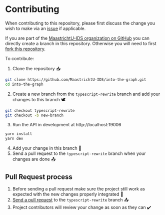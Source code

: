 # Contributing

When contributing to this repository, please first discuss the change you wish to make via an [issue](https://github.com/MaastrichtU-IDS/into-the-graph/issues) if applicable.

If you are part of the [MaastrichtU-IDS organization on GitHub](https://github.com/MaastrichtU-IDS) you can directly create a branch in this repository. Otherwise you will need to first [fork this repository](https://github.com/MaastrichtU-IDS/into-the-graph/fork).

To contribute:

1. Clone the repository 📥

```bash
git clone https://github.com/MaastrichtU-IDS/into-the-graph.git
cd into-the-graph
```

2. Create a new branch from the `typescript-rewrite` branch and add your changes to this branch 🕊️

```bash
git checkout typescript-rewrite
git checkout -b new-branch
```

3. Run the API in development at http://localhost:19006

```bash
yarn install
yarn dev
```

4. Add your change in this branch 📝
5. Send a pull request to the `typescript-rewrite` branch when your changes are done 📤

## Pull Request process

1. Before sending a pull request make sure the project still work as expected with the new changes properly integrated 📝
2. [Send a pull request](https://github.com/MaastrichtU-IDS/into-the-graph/compare) to the `typescript-rewrite` branch 📤
3. Project contributors will review your change as soon as they can ✔️

